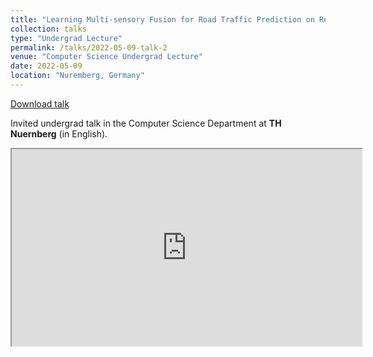 ```yaml
---
title: "Learning Multi-sensory Fusion for Road Traffic Prediction on Resource-limited Devices"
collection: talks
type: "Undergrad Lecture"
permalink: /talks/2022-05-09-talk-2
venue: "Computer Science Undergrad Lecture"
date: 2022-05-09
location: "Nuremberg, Germany"
---
```


[Download talk](https://github.com/caxenie/cristianaxenie.github.io/raw/master/files/CristianAXENIE_Multimodal-Fusion_Traffic-Ctrl.pdf)

Invited undergrad talk in the Computer Science Department at **TH Nuernberg** (in English).

<iframe width="560" height="315" src="https://www.youtube.com/embed/zmPS551hC0c"></iframe>
